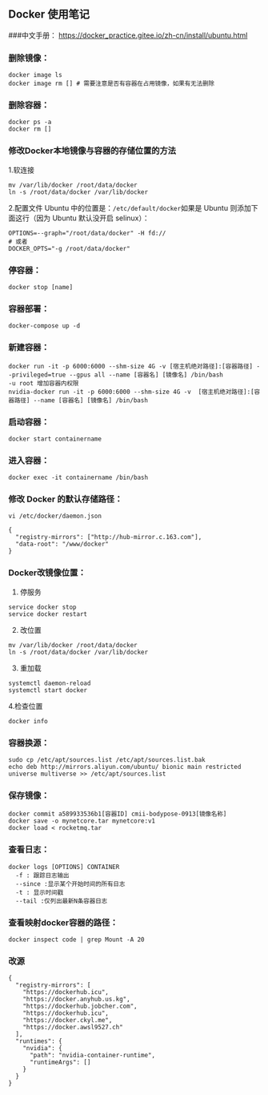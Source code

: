## Docker 使用笔记
###中文手册：
https://docker_practice.gitee.io/zh-cn/install/ubuntu.html

### 删除镜像：
```shell
docker image ls
docker image rm [] # 需要注意是否有容器在占用镜像，如果有无法删除
```

### 删除容器：
```shell
docker ps -a
docker rm []
```

### 修改Docker本地镜像与容器的存储位置的方法
1.软连接
```shell
mv /var/lib/docker /root/data/docker
ln -s /root/data/docker /var/lib/docker
```  
2.配置文件
Ubuntu 中的位置是：`/etc/default/docker`如果是 Ubuntu 则添加下面这行（因为 Ubuntu 默认没开启 selinux）：
```
OPTIONS=--graph="/root/data/docker" -H fd://
# 或者
DOCKER_OPTS="-g /root/data/docker"
```

### 停容器：
```shell
docker stop [name]
```

### 容器部署：
```shell
docker-compose up -d
```

### 新建容器：
```shell
docker run -it -p 6000:6000 --shm-size 4G -v [宿主机绝对路径]:[容器路径] --privileged=true --gpus all --name [容器名] [镜像名] /bin/bash
-u root 增加容器内权限
nvidia-docker run -it -p 6000:6000 --shm-size 4G -v  [宿主机绝对路径]:[容器路径] --name [容器名] [镜像名] /bin/bash
```

### 启动容器：
```shell
docker start containername
```

### 进入容器：
```shell
docker exec -it containername /bin/bash
```

### 修改 Docker 的默认存储路径：
`vi /etc/docker/daemon.json`
```
{
  "registry-mirrors": ["http://hub-mirror.c.163.com"],
  "data-root": "/www/docker"
}
```

### Docker改镜像位置：
1. 停服务
```shell
service docker stop
service docker restart
```
2. 改位置
```shell
mv /var/lib/docker /root/data/docker
ln -s /root/data/docker /var/lib/docker
```
3. 重加载
```shell
systemctl daemon-reload
systemctl start docker
```
4.检查位置
```shell
docker info
```

### 容器换源：
```shell
sudo cp /etc/apt/sources.list /etc/apt/sources.list.bak
echo deb http://mirrors.aliyun.com/ubuntu/ bionic main restricted universe multiverse >> /etc/apt/sources.list
```

### 保存镜像：
```shell
docker commit a589933536b1[容器ID] cmii-bodypose-0913[镜像名称]
docker save -o mynetcore.tar mynetcore:v1
docker load < rocketmq.tar
```

### 查看日志：
```shell
docker logs [OPTIONS] CONTAINER
  -f : 跟踪日志输出
  --since :显示某个开始时间的所有日志
  -t : 显示时间戳
  --tail :仅列出最新N条容器日志
```

### 查看映射docker容器的路径：
```shell
docker inspect code | grep Mount -A 20
```
### 改源
```
{
  "registry-mirrors": [
    "https://dockerhub.icu",
    "https://docker.anyhub.us.kg",
    "https://dockerhub.jobcher.com",
    "https://dockerhub.icu",
    "https://docker.ckyl.me",
    "https://docker.awsl9527.ch"
  ],
  "runtimes": {
    "nvidia": {
      "path": "nvidia-container-runtime",
      "runtimeArgs": []
    }
  }
}
```
